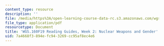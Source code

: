 ```yaml
---
content_type: resource
description: ''
file: /media/https%3A/open-learning-course-data-rc.s3.amazonaws.com/wgs-160j-science-activism-gender-race-and-power-fall-2019/7a4668f3894efc943269cc95af8ec4e6_MITWGS_160F19_Wk2ReadingGuide.pdf
file_type: application/pdf
resourcetype: Document
title: 'WGS.160F19 Reading Guides, Week 2: Nuclear Weapons and Gender'
uid: 7a4668f3-894e-fc94-3269-cc95af8ec4e6
---
```

